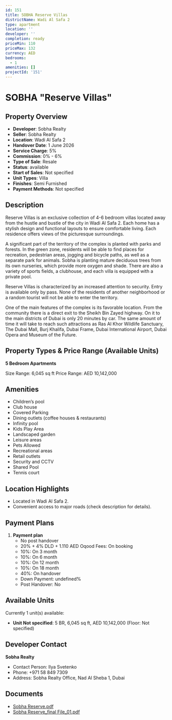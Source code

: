 ```yaml
---
id: 151
title: SOBHA Reserve Villas
districtName: Wadi Al Safa 2
type: apartment
location: ''
developer: ''
completion: ready
priceMin: 110
priceMax: 132
currency: AED
bedrooms:
  - 1
amenities: []
projectId: '151'
---
```


# SOBHA "Reserve Villas"

## Property Overview
- **Developer**: Sobha Realty
- **Seller**: Sobha Realty
- **Location**: Wadi Al Safa 2
- **Handover Date**: 1 June 2026
- **Service Charge**: 5%
- **Commission**: 0% - 6%
- **Type of Sale**: Resale
- **Status**: available
- **Start of Sales**: Not specified
- **Unit Types**: Villa
- **Finishes**: Semi Furnished
- **Payment Methods**: Not specified

## Description
Reserve Villas is an exclusive collection of 4-6 bedroom villas located away from the hustle and bustle of the city in Wadi Al Safa 2. Each home has a stylish design and functional layouts to ensure comfortable living. Each residence offers views of the picturesque surroundings.

A significant part of the territory of the complex is planted with parks and forests. In the green zone, residents will be able to find places for recreation, pedestrian areas, jogging and bicycle paths, as well as a separate park for animals. Sobha is planting mature deciduous trees from its own nurseries, which provide more oxygen and shade. There are also a variety of sports fields, a clubhouse, and each villa is equipped with a private pool.

Reserve Villas is characterized by an increased attention to security. Entry is available only by pass. None of the residents of another neighborhood or a random tourist will not be able to enter the territory. 

One of the main features of the complex is its favorable location. From the community there is a direct exit to the Sheikh Bin Zayed highway. On it to the main districts of Dubai is only 20 minutes by car. The same amount of time it will take to reach such attractions as Ras Al Khor Wildlife Sanctuary, The Dubai Mall, Burj Khalifa, Dubai Frame, Dubai International Airport, Dubai Opera and Museum of the Future.

## Property Types & Price Range (Available Units)
**5 Bedroom Apartments**

Size Range: 6,045 sq ft
Price Range: AED 10,142,000

## Amenities
- Children’s pool
- Club house
- Covered Parking
- Dining outlets  (coffee houses & restaurants)
- Infinity pool
- Kids Play Area
- Landscaped garden
- Leisure areas
- Pets Allowed
- Recreational areas
- Retail outlets
- Security and CCTV
- Shared Pool
- Tennis court

## Location Highlights
- Located in Wadi Al Safa 2.
- Convenient access to major roads (check description for details).

## Payment Plans
1. **Payment plan**
   - No post handover
   - 20% + 4% DLD + 1.110 AED Oqood Fees: On booking
   - 10%: On 3 month
   - 10%: On 6 month
   - 10%: On 12 month
   - 10%: On 18 month
   - 40%: On handover
   - Down Payment: undefined%
   - Post Handover: No

## Available Units
Currently 1 unit(s) available:
- **Unit Not specified**: 5 BR, 6,045 sq ft, AED 10,142,000 (Floor: Not specified)

## Developer Contact
**Sobha Realty**
- Contact Person: Ilya Svetenko
- Phone: +971 58 849 7309
- Address: Sobha Realty Office, Nad Al Sheba 1, Dubai

## Documents
- [Sobha Reserve.pdf](https://cdn.geniemap.net/2023/06/23/RZDzSc6Uezk781kENhHKPRCLiinHO94tSP3fraP3.pdf)
- [Sobha Reserve_final File_01.pdf](https://cdn.geniemap.net/2023/07/06/QeUmGrqUnF4gexQwvPgMPdHOYST8IVln2OdpAVWY.pdf)
